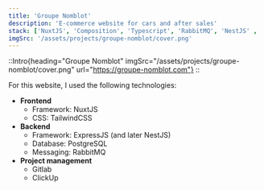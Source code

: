 ```yaml
---
title: 'Groupe Nomblot'
description: 'E-commerce website for cars and after sales'
stack: ['NuxtJS', 'Composition', 'Typescript', 'RabbitMQ', 'NestJS' , 'GitLab', 'ClickUp', 'Cypress']
imgSrc: '/assets/projects/groupe-nomblot/cover.png'
---
```

::Intro{heading="Groupe Nomblot" imgSrc="/assets/projects/groupe-nomblot/cover.png" url="https://groupe-nomblot.com"}
::

For this website, I used the following technologies:
- **Frontend**
  - Framework: NuxtJS
  - CSS: TailwindCSS
- **Backend**
  - Framework: ExpressJS (and later NestJS)
  - Database: PostgreSQL
  - Messaging: RabbitMQ
- **Project management**
  - Gitlab
  - ClickUp